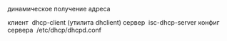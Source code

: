динамическое получение адреса

клиент  dhcp-client (утилита dhclient)
сервер  isc-dhcp-server
конфиг сервера  /etc/dhcp/dhcpd.conf